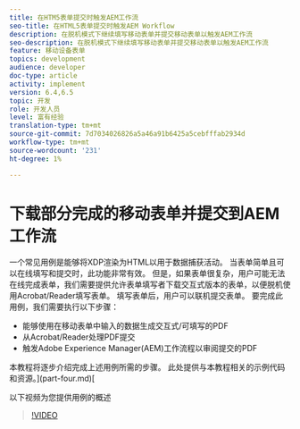 ```yaml
---
title: 在HTM5表单提交时触发AEM工作流
seo-title: 在HTML5表单提交时触发AEM Workflow
description: 在脱机模式下继续填写移动表单并提交移动表单以触发AEM工作流
seo-description: 在脱机模式下继续填写移动表单并提交移动表单以触发AEM工作流
feature: 移动设备表单
topics: development
audience: developer
doc-type: article
activity: implement
version: 6.4,6.5
topic: 开发
role: 开发人员
level: 富有经验
translation-type: tm+mt
source-git-commit: 7d7034026826a5a46a91b6425a5cebfffab2934d
workflow-type: tm+mt
source-wordcount: '231'
ht-degree: 1%

---
```



# 下载部分完成的移动表单并提交到AEM工作流

一个常见用例是能够将XDP渲染为HTML以用于数据捕获活动。 当表单简单且可以在线填写和提交时，此功能非常有效。 但是，如果表单很复杂，用户可能无法在线完成表单，我们需要提供允许表单填写者下载交互式版本的表单，以便脱机使用Acrobat/Reader填写表单。 填写表单后，用户可以联机提交表单。
要完成此用例，我们需要执行以下步骤：

* 能够使用在移动表单中输入的数据生成交互式/可填写的PDF
* 从Acrobat/Reader处理PDF提交
* 触发Adobe Experience Manager(AEM)工作流程以审阅提交的PDF

本教程将逐步介绍完成上述用例所需的步骤。 此处提供与本教程相关的示例代码和资源。](part-four.md)[

以下视频为您提供用例的概述

>[!VIDEO](https://video.tv.adobe.com/v/29677?quality=9&learn=on)

